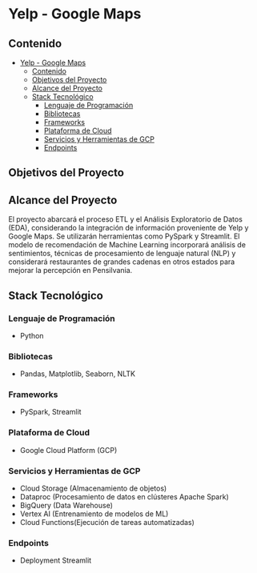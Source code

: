 # Yelp - Google Maps

## Contenido

- [Yelp - Google Maps](#yelp---google-maps)
  - [Contenido](#contenido)
  - [Objetivos del Proyecto](#objetivos-del-proyecto)
  - [Alcance del Proyecto](#alcance-del-proyecto)
  - [Stack Tecnológico](#stack-tecnológico)
    - [Lenguaje de Programación](#lenguaje-de-programación)
    - [Bibliotecas](#bibliotecas)
    - [Frameworks](#frameworks)
    - [Plataforma de Cloud](#plataforma-de-cloud)
    - [Servicios y Herramientas de GCP](#servicios-y-herramientas-de-gcp)
    - [Endpoints](#endpoints)

## Objetivos del Proyecto

## Alcance del Proyecto

El proyecto abarcará el proceso ETL y el Análisis Exploratorio de Datos (EDA), considerando la integración de información proveniente de Yelp y Google Maps. Se utilizarán herramientas como PySpark y Streamlit. El modelo de recomendación de Machine Learning incorporará análisis de sentimientos, técnicas de procesamiento de lenguaje natural (NLP) y considerará restaurantes de grandes cadenas en otros estados para mejorar la percepción en Pensilvania.

## Stack Tecnológico

### Lenguaje de Programación

- Python

### Bibliotecas

- Pandas, Matplotlib, Seaborn, NLTK

### Frameworks

- PySpark, Streamlit

### Plataforma de Cloud

- Google Cloud Platform (GCP)

### Servicios y Herramientas de GCP

- Cloud Storage (Almacenamiento de objetos)
- Dataproc (Procesamiento de datos en clústeres Apache Spark)
- BigQuery (Data Warehouse)
- Vertex AI (Entrenamiento de modelos de ML)
- Cloud Functions(Ejecución de tareas automatizadas)

### Endpoints

- Deployment Streamlit
